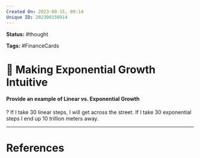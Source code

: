 ```yaml
---
Created On: 2023-08-15, 09:14
Unique ID: 202308150914
---
```

**Status:** #thought 

**Tags:**  #FinanceCards 

# 🔼 Making Exponential Growth Intuitive

#### Provide an example of Linear vs. Exponential Growth
?
If I take 30 linear steps, I will get across the street. If I take 30 exponential steps I end up 10 trillion meters away.
<!--SR:!2024-08-16,240,270-->


---
# References

